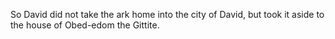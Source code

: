 So David did not take the ark home into the city of David, but took it aside to the house of Obed-edom the Gittite.
